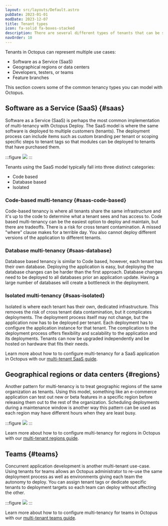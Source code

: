 ```yaml
---
layout: src/layouts/Default.astro
pubDate: 2023-01-01
modDate: 2023-12-07
title: Tenant types
icon: fa-solid fa-boxes-stacked
description: There are several different types of tenants that can be supported with Octopus Deploy.
navOrder: 10
---
```


Tenants in Octopus can represent multiple use cases:

- Software as a Service (SaaS)
- Geographical regions or data centers
- Developers, testers, or teams
- Feature branches

This section covers some of the common tenancy types you can model with Octopus.

## Software as a Service (SaaS) {#saas}

Software as a Service (SaaS) is perhaps the most common implementation of multi-tenancy with Octopus Deploy. The SaaS model is where the same software is deployed to multiple customers (tenants). The deployment process can include items such as custom branding per tenant or scoping specific steps to tenant tags so that modules can be deployed to tenants that have purchased them.

:::figure
![](/docs/tenants/images/saas-tenants.png)
:::

Tenants using the SaaS model typically fall into three distinct categories:

- Code based
- Database based
- Isolated

### Code-based multi-tenancy {#saas-code-based}

Code-based tenancy is where all tenants share the same infrastructure and it's up to the code to determine what a tenant sees and has access to. Code based multi-tenancy can be the easiest option to deploy and maintain, but there are tradeoffs. There is a risk for cross tenant contamination. A missed "where" clause makes for a terrible day. You also cannot deploy different versions of the application to different tenants.

### Database multi-tenancy {#saas-database}

Database based tenancy is similar to Code based, however, each tenant has their own database. Deploying the application is easy, but deploying the database changes can be harder than the first approach. Database changes need to be deployed to all databases prior an application update. Having a large number of databases will create a bottleneck in the deployment.

### Isolated multi-tenancy {#saas-isolated}

Isolated is where each tenant has their own, dedicated infrastructure. This removes the risk of cross tenant data contamination, but it complicates deployments. The deployment process itself may not change, but the application now has to be deployed per tenant. Each deployment has to configure the application instance for that tenant. The complication to the deployment process offers flexibility and scalability to the application and its deployments. Tenants can now be upgraded independently and be hosted on hardware that fits their needs.

Learn more about how to to configure multi-tenancy for a SaaS application in Octopus with our [multi-tenant SaaS guide](/docs/tenants/guides/multi-tenant-saas-application).

## Geographical regions or data centers {#regions}

Another pattern for multi-tenancy is to treat geographic regions of the same organization as tenants. Using this model, something like an e-commerce application can test out new or beta features in a specific region before releasing them out to the rest of the organization. Scheduling deployments during a maintenance window is another way this pattern can be used as each region may have different hours when they are least busy.

:::figure
![](/docs/tenants/images/region-tenants.png)
:::

Learn more about how to to configure multi-tenancy for regions in Octopus with our [multi-tenant regions guide](/docs/tenants/guides/multi-tenant-region).

## Teams {#teams}

Concurrent application development is another multi-tenant use-case. Using tenants for teams allows an Octopus administrator to re-use the same deployment process as well as environments giving each team the autonomy to deploy. You can assign tenant tags or dedicate specific tenants to deployment targets so each team can deploy without affecting the other.

:::figure
![](/docs/tenants/images/team-tenants.png)
:::

Learn more about how to to configure multi-tenancy for teams in Octopus with our [multi-tenant teams guide](/docs/tenants/guides/multi-tenant-teams).
